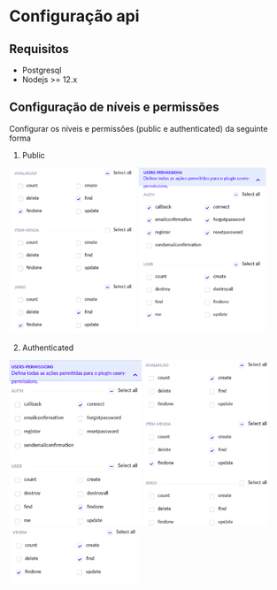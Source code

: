 # Configuração api

## Requisitos
- Postgresql
- Nodejs >= 12.x

## Configuração de níveis e permissões

Configurar os níveis e permissões (public e authenticated) da seguinte forma

1. Public 

<img height="300px" src="./readme/public_1.png"/>

<img height="300px" src="./readme/public_2.png"/>

2. Authenticated

<img height="300px" src="./readme/authenticated_1.png"/>

<img height="300px" src="./readme/authenticated_3.png"/>

<img height="100px" src="./readme/authenticated_2.png"/>